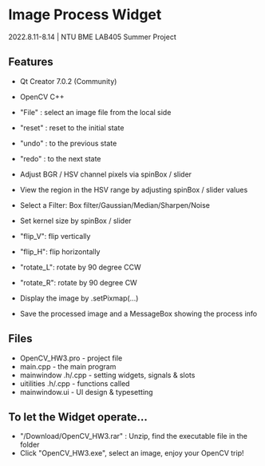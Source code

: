 # Image Process Widget

2022.8.11-8.14 | NTU BME LAB405 Summer Project

## Features

- Qt Creator 7.0.2 (Community)
- OpenCV C++


- "File" : select an image file from the local side
- "reset" : reset to the initial state
- "undo" : to the previous state 
- "redo" : to the next state

- Adjust BGR / HSV channel pixels via spinBox / slider
- View the region in the HSV range by adjusting  spinBox / slider values
- Select a Filter: Box filter/Gaussian/Median/Sharpen/Noise
- Set kernel size by spinBox / slider

- "flip_V": flip vertically
- "flip_H": flip horizontally
- "rotate_L": rotate by 90 degree CCW
- "rotate_R": rotate by 90 degree CW


- Display the image by .setPixmap(...)
- Save the processed image and a MessageBox showing the process info 

## Files

- OpenCV_HW3.pro - project file
- main.cpp - the main program
- mainwindow .h/.cpp - setting widgets, signals & slots
- uitilities .h/.cpp - functions called
- mainwindow.ui - UI design & typesetting 

## To let the Widget operate...

- "/Download/OpenCV_HW3.rar" : Unzip, find the executable file in the folder
- Click "OpenCV_HW3.exe", select an image, enjoy your OpenCV trip! 
